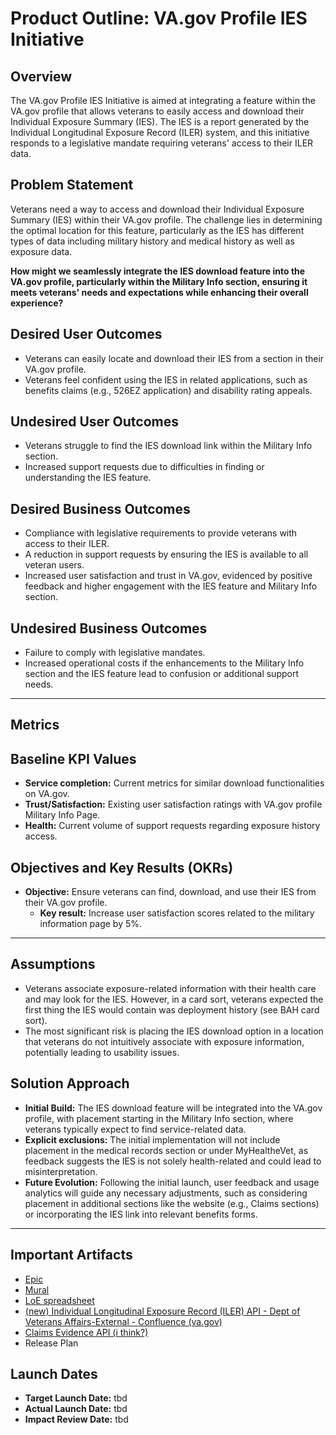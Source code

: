 # Product Outline: VA.gov Profile IES Initiative

## Overview
The VA.gov Profile IES Initiative is aimed at integrating a feature within the VA.gov profile that allows veterans to easily access and download their Individual Exposure Summary (IES). The IES is a report generated by the Individual Longitudinal Exposure Record (ILER) system, and this initiative responds to a legislative mandate requiring veterans' access to their ILER data.

## Problem Statement
Veterans need a way to access and download their Individual Exposure Summary (IES) within their VA.gov profile. The challenge lies in determining the optimal location for this feature, particularly as the IES has different types of data including military history and medical history as well as exposure data.

**How might we seamlessly integrate the IES download feature into the VA.gov profile, particularly within the Military Info section, ensuring it meets veterans' needs and expectations while enhancing their overall experience?**

## Desired User Outcomes
- Veterans can easily locate and download their IES from a section in their VA.gov profile.
- Veterans feel confident using the IES in related applications, such as benefits claims (e.g., 526EZ application) and disability rating appeals.

## Undesired User Outcomes
- Veterans struggle to find the IES download link within the Military Info section.
- Increased support requests due to difficulties in finding or understanding the IES feature.

## Desired Business Outcomes
- Compliance with legislative requirements to provide veterans with access to their ILER.
- A reduction in support requests by ensuring the IES is available to all veteran users.
- Increased user satisfaction and trust in VA.gov, evidenced by positive feedback and higher engagement with the IES feature and Military Info section.

## Undesired Business Outcomes
- Failure to comply with legislative mandates.
- Increased operational costs if the enhancements to the Military Info section and the IES feature lead to confusion or additional support needs.

---
## Metrics 

## Baseline KPI Values
- **Service completion:** Current metrics for similar download functionalities on VA.gov.
- **Trust/Satisfaction:** Existing user satisfaction ratings with VA.gov profile Military Info Page.
- **Health:** Current volume of support requests regarding exposure history access.

## Objectives and Key Results (OKRs)
- **Objective:** Ensure veterans can find, download, and use their IES from their VA.gov profile.
  - **Key result:** Increase user satisfaction scores related to the military information page by 5%.

---

## Assumptions
- Veterans associate exposure-related information with their health care and may look for the IES. However, in a card sort, veterans expected the first thing the IES would contain was deployment history (see BAH card sort).
- The most significant risk is placing the IES download option in a location that veterans do not intuitively associate with exposure information, potentially leading to usability issues.

## Solution Approach
- **Initial Build:** The IES download feature will be integrated into the VA.gov profile, with placement starting in the Military Info section, where veterans typically expect to find service-related data.
- **Explicit exclusions:** The initial implementation will not include placement in the medical records section or under MyHealtheVet, as feedback suggests the IES is not solely health-related and could lead to misinterpretation.
- **Future Evolution:** Following the initial launch, user feedback and usage analytics will guide any necessary adjustments, such as considering placement in additional sections like the website (e.g., Claims sections) or incorporating the IES link into relevant benefits forms.

---

## Important Artifacts
- [Epic](https://github.com/department-of-veterans-affairs/va.gov-team/issues/89309)
- [Mural](https://app.mural.co/t/departmentofveteransaffairs9999/m/departmentofveteransaffairs9999/1695126310753/6ab8c3953d2eeaa067f666d5a03a754c5ded3d82?wid=0-1723060024022)
- [LoE spreadsheet](https://docs.google.com/spreadsheets/d/1JdXHdkoFll5ssdHouO0ANbVj1sEkHUFKBsuLImVqOSk/edit?gid=0#gid=0)
- [(new) Individual Longitudinal Exposure Record (ILER) API - Dept of Veterans Affairs-External - Confluence (va.gov)](https://confluence.devops.va.gov/display/VAExternal/%28new%29+Individual+Longitudinal+Exposure+Record+%28ILER%29+API) 
- [Claims Evidence API (i think?)](https://confluence.devops.va.gov/pages/viewpage.action?pageId=48090012) 
- Release Plan

## Launch Dates
- **Target Launch Date:** tbd
- **Actual Launch Date:** tbd
- **Impact Review Date:** tbd
